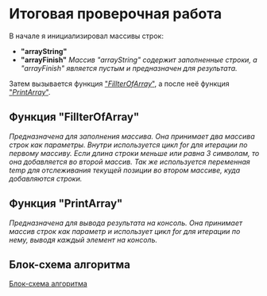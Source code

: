 # Итоговая проверочная работа

В начале я инициализировал массивы строк:
* **"arrayString"**  
* **"arrayFinish"**
*Массив "arrayString" содержит заполненные строки, а "arrayFinish" является пустым и предназначен для результата.*

Затем вызывается функция ["*FillterOfArray*"](#функция-fillterofarray), а после неё функция ["*PrintArray*"](#функция-printarray).

## Функция **"FillterOfArray"** 
*Предназначена для заполнения массива. Она принимает два массива строк как параметры. Внутри используется цикл for для итерации по первому массиву. Если длина строки меньше или равна 3 символам, то она добавляется во второй массив. Так же используется переменная temp для отслеживания текущей позиции во втором массиве, куда добавляются строки.*

## Функция **"PrintArray"**
*Предназначена для вывода результата на консоль. Она принимает массив строк как параметр и использует цикл for для итерации по нему, выводя каждый элемент на консоль.*

## Блок-схема алгоритма
[Блок-схема алгоритма](block_diagram.jpg)